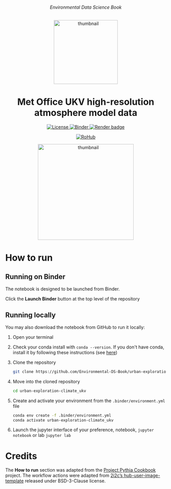 <div align="center">
    <h6>Environmental Data Science Book</h6>
</div>

<p align="center">
<img src="https://github.com/alan-turing-institute/environmental-ds-book/blob/master/book/figures/logo/logo.png?raw=True" alt="thumbnail" width="200"/>
</p>

<div align="center">
    <h1>Met Office UKV high-resolution atmosphere model data</h1>
</div>

<p align="center">
    <a href="https://github.com/Environmental-DS-Book/urban-exploration-climate_ukv/blob/main/LICENSE">
        <img alt="License" src="https://img.shields.io/badge/License-MIT-yellow.svg">
    </a>
    <a href="https://notebooks.gesis.org/binder/v2/gh/Environmental-DS-Book/urban-exploration-climate_ukv/main?labpath=urban-exploration-climate_ukv.ipynb">
        <img alt="Binder" src="https://mybinder.org/badge_logo.svg">
    </a>
    <a href="https://github.com/Environmental-DS-Book/urban-exploration-climate_ukv/actions/workflows/publish.yml/badge.svg">
        <img alt="Render badge" src="https://github.com/Environmental-DS-Book/urban-exploration-climate_ukv/actions/workflows/render.yml/badge.svg">
    </a>
    <br/>
</p>

<p align="center">
    <a href="https://w3id.org/ro-id/1b8921af-e77f-4ccf-ae38-4813cdceba0f">
        <img alt="RoHub" src="https://img.shields.io/badge/RoHub-FAIR_Executable_Research_Object-2ea44f?logo=Open+Access&logoColor=blue">
    </a>
</p>

<p align="center">
<img src="https://user-images.githubusercontent.com/13321552/222989938-74cca2e2-5414-422d-b3c9-8d033e374978.png?raw=True" alt="thumbnail" width="300"/>
</p>

# How to run

## Running on Binder
The notebook is designed to be launched from Binder. 

Click the **Launch Binder** button at the top level of the repository

## Running locally
You may also download the notebook from GitHub to run it locally:
1. Open your terminal

2. Check your conda install with `conda --version`. If you don't have conda, install it by following these instructions (see [here](https://docs.conda.io/en/latest/miniconda.html))

3. Clone the repository
    ```bash
    git clone https://github.com/Environmental-DS-Book/urban-exploration-climate_ukv.git
    ```

4. Move into the cloned repository
    ```bash
    cd urban-exploration-climate_ukv
    ```

5. Create and activate your environment from the `.binder/environment.yml` file
    ```bash
    conda env create -f .binder/environment.yml
    conda activate urban-exploration-climate_ukv
    ```  

6. Launch the jupyter interface of your preference, notebook, `jupyter notebook` or lab `jupyter lab`

# Credits
The **How to run** section was adapted from the [Project Pythia Cookbook](https://cookbooks.projectpythia.org/) project.
The workflow actions were adapted from [2i2c’s hub-user-image-template](https://github.com/2i2c-org/hub-user-image-template) released under BSD-3-Clause license.